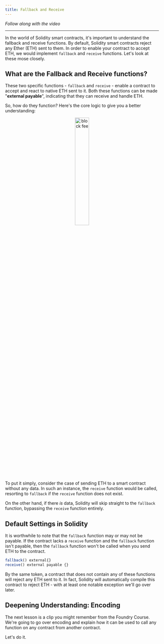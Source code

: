 ```yaml
---
title: Fallback and Receive
---
```


_Follow along with the video_

---

In the world of Solidity smart contracts, it's important to understand the fallback and receive functions. By default, Solidity smart contracts reject any Ether (ETH) sent to them. In order to enable your contract to accept ETH, we would implement `fallback` and `receive` functions. Let's look at these mose closely.

## What are the Fallback and Receive functions?

These two specific functions - `fallback` and `receive` - enable a contract to accept and react to native ETH sent to it. Both these functions can be made "**external payable**", indicating that they can receive and handle ETH.

So, how do they function? Here's the core logic to give you a better understanding:

<div style="text-align: center">
    <img src="/static/security-section-1/9-fallback-receive/fallback-receive1.png" style="width: 30%; height: auto;" alt="block fee">
</div>

To put it simply, consider the case of sending ETH to a smart contract without any data. In such an instance, the `receive` function would be called, resorting to `fallback` if the `receive` function does not exist.

On the other hand, if there _is_ data, Solidity will skip straight to the `fallback` function, bypassing the `receive` function entirely.

## Default Settings in Solidity

It is worthwhile to note that the `fallback` function may or may not be payable. If the contract lacks a `receive` function and the `fallback` function isn't payable, then the `fallback` function won't be called when you send ETH to the contract.

```js
fallback() external{}
receive() external payable {}
```

By the same token, a contract that does not contain any of these functions will reject any ETH sent to it. In fact, Solidity will automatically compile this contract to reject ETH - with at least one notable exception we'll go over later.

## Deepening Understanding: Encoding

The next lesson is a clip you might remember from the Foundry Course. We're going to go over encoding and explain how it can be used to call any function on any contract from another contract.

Let's do it.
